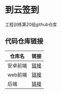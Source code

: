 # 到云签到

工程训练第20组github仓库

## 代码仓库链接

| 仓库名  | 链接 |
|----|----|
| 安卓前端  | [链接](https://github.com/MiYu-C/20-PresentCloud-Android) |
| web前端  | [链接](https://github.com/MiYu-C/20-PresentCloud-web) |
| 后端  | [链接](https://github.com/ZyuHookie/present_cloud/) |
